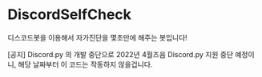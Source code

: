 # DiscordSelfCheck
디스코드봇을 이용해서 자가진단을 몇초만에 해주는 봇입니다!

[공지]
Discord.py 의 개발 중단으로
2022년 4월즈음 Discord.py 지원 중단 예정이니,
해당 날짜부터 이 코드는 작동하지 않을겁니다.
